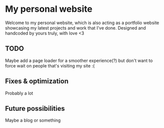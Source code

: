 # My personal website
Welcome to my personal website, which is also acting as a portfolio website showcasing my latest projects and work that I've done. Designed and handcoded by yours truly, with love <3


## TODO
Maybe add a page loader for a smoother experience(?) but don't want to force wait on people that's visiting my site :(


## Fixes & optimization
Probably a lot


## Future possibilities
Maybe a blog or something